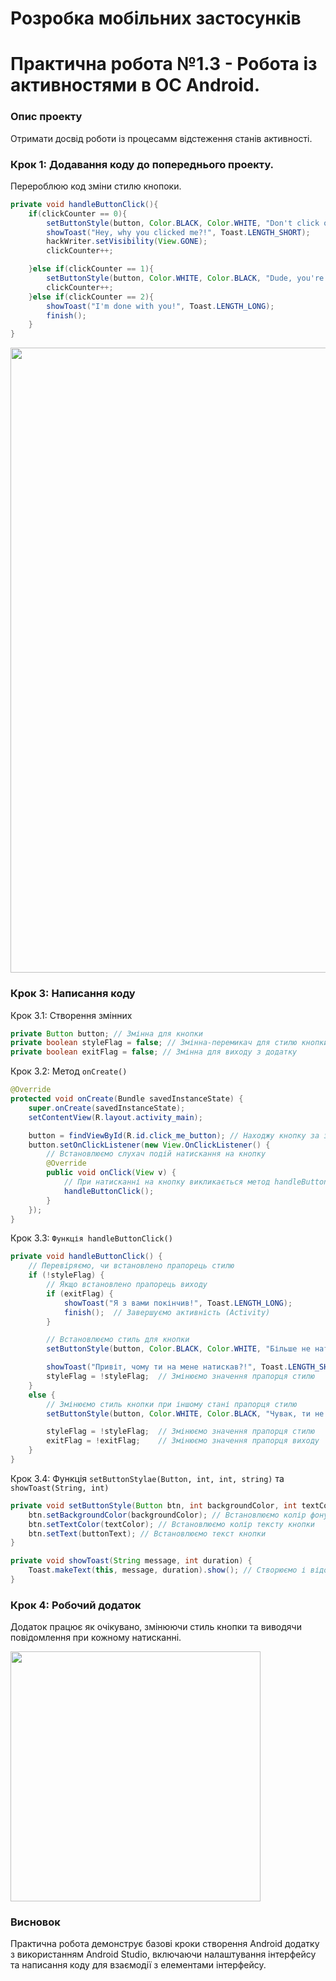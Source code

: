 # Розробка мобільних застосунків

# Практична робота №1.3 - Робота із активностями в ОС Android.

### Опис проекту
Отримати досвід роботи із процесамм відстеження станів активності.

### Крок 1: Додавання коду до попереднього проекту.
Перероблюю код зміни стилю кнопоки.
```java
private void handleButtonClick(){
    if(clickCounter == 0){
        setButtonStyle(button, Color.BLACK, Color.WHITE, "Don't click on me anymore!");
        showToast("Hey, why you clicked me?!", Toast.LENGTH_SHORT);
        hackWriter.setVisibility(View.GONE);
        clickCounter++;

    }else if(clickCounter == 1){
        setButtonStyle(button, Color.WHITE, Color.BLACK, "Dude, you're not serious");
        clickCounter++;
    }else if(clickCounter == 2){
        showToast("I'm done with you!", Toast.LENGTH_LONG);
        finish();
    }
}
```

<p>
  <img src="screenshots/3.png" width="1000px">
</p>

### Крок 3: Написання коду
Крок 3.1: Створення змінних
```java
private Button button; // Змінна для кнопки
private boolean styleFlag = false; // Змінна-перемикач для стилю кнопки
private boolean exitFlag = false; // Змінна для виходу з додатку
```

Крок 3.2: Метод `onCreate()`

```java
@Override
protected void onCreate(Bundle savedInstanceState) {
    super.onCreate(savedInstanceState);
    setContentView(R.layout.activity_main);

    button = findViewById(R.id.click_me_button); // Находжу кнопку за заданим id раніше
    button.setOnClickListener(new View.OnClickListener() {
        // Встановлюємо слухач подій натискання на кнопку
        @Override
        public void onClick(View v) {
            // При натисканні на кнопку викликається метод handleButtonClick()
            handleButtonClick();
        }
    });
}
```

Крок 3.3: `Функція handleButtonClick()`
```java
private void handleButtonClick() {
    // Перевіряємо, чи встановлено прапорець стилю
    if (!styleFlag) {
        // Якщо встановлено прапорець виходу
        if (exitFlag) {
            showToast("Я з вами покінчив!", Toast.LENGTH_LONG);
            finish();  // Завершуємо активність (Activity)
        }

        // Встановлюємо стиль для кнопки
        setButtonStyle(button, Color.BLACK, Color.WHITE, "Більше не натискай на мене!");

        showToast("Привіт, чому ти на мене натискав?!", Toast.LENGTH_SHORT);
        styleFlag = !styleFlag;  // Змінюємо значення прапорця стилю
    }
    else {
        // Змінюємо стиль кнопки при іншому стані прапорця стилю
        setButtonStyle(button, Color.WHITE, Color.BLACK, "Чувак, ти не серйозний");

        styleFlag = !styleFlag;  // Змінюємо значення прапорця стилю
        exitFlag = !exitFlag;    // Змінюємо значення прапорця виходу
    }
}
```

Крок 3.4: Функція `setButtonStylae(Button, int, int, string)` та `showToast(String, int)`
```java
private void setButtonStyle(Button btn, int backgroundColor, int textColor, String buttonText) {
    btn.setBackgroundColor(backgroundColor); // Встановлюємо колір фону кнопки
    btn.setTextColor(textColor); // Встановлюємо колір тексту кнопки
    btn.setText(buttonText); // Встановлюємо текст кнопки
}
```
```java
private void showToast(String message, int duration) {
    Toast.makeText(this, message, duration).show(); // Створюємо і відображаємо повідомлення Toast з вказаним текстом і тривалістю
}
```

### Крок 4: Робочий додаток
Додаток працює як очікувано, змінюючи стиль кнопки та виводячи повідомлення при кожному натисканні.
<p>
  <img src="screenshots/4.gif" width="400px">
</p>

### Висновок
Практична робота демонструє базові кроки створення Android додатку з використанням Android Studio, включаючи налаштування інтерфейсу та написання коду для взаємодії з елементами інтерфейсу.
